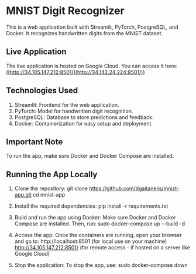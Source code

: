 # MNIST Digit Recognizer

This is a web application built with Streamlit, PyTorch, PostgreSQL, and Docker. It recognizes handwritten digits from the MNIST dataset.

## Live Application
The live application is hosted on Google Cloud. You can access it here:
([http://34.105.147.212:8501/](http://34.142.24.224:8501/))

## Technologies Used
1. Streamlit: Frontend for the web application.
2. PyTorch: Model for handwritten digit recognition.
3. PostgreSQL: Database to store predictions and feedback.
4. Docker: Containerization for easy setup and deployment.

## Important Note

To run the app, make sure Docker and Docker Compose are installed.

## Running the App Locally

1. Clone the repository:
	git clone https://github.com/dgaitanelis/mnist-app.git
	cd mnist-app

2. Install the required dependencies:
	pip install -r requirements.txt

3. Build and run the app using Docker: Make sure Docker and Docker Compose are installed. Then, run:
	sudo docker-compose up --build -d

4. Access the app: Once the containers are running, open your browser and go to:
	http://localhost:8501 (for local use on your machine)
	http://34.105.147.212:8501/ (for remote access - if hosted on a server like Google Cloud)

5. Stop the application: To stop the app, use:
   sudo docker-compose down
